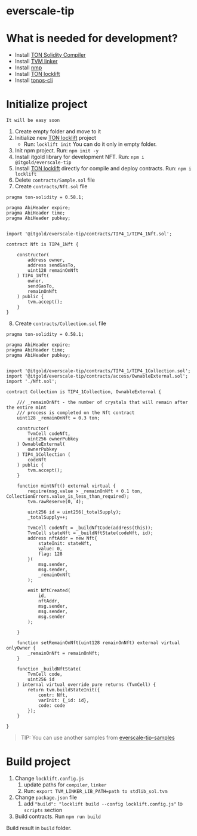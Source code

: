 # everscale-tip


# What is needed for development?

- Install [TON Solidity Compiler](https://github.com/tonlabs/TON-Solidity-Compiler.git)
- Install [TVM linker](https://github.com/tonlabs/TVM-linker/releases/tag/0.14.2)
- Install [nmp](https://www.npmjs.com/)
- Install  [TON locklift](https://github.com/broxus/ton-locklift)
- Install [tonos-cli](https://github.com/tonlabs/tonos-cli)

# Initialize project

```It will be easy soon```

1. Create empty folder and move to it
1. Initialize new [TON locklift](https://github.com/broxus/ton-locklift) project 
   - Run: ```locklift init``` You can do it only in empty folder. 
1. Init npm project. Run: ```npm init -y```
1. Install itgold library for development NFT. Run: ```npm i @itgold/everscale-tip```
1. Install [TON locklift](https://github.com/broxus/ton-locklift) directly for compile and deploy contracts. Run: ```npm i locklift```
1. Delete ```contracts/Sample.sol``` file
1. Create ```contracts/Nft.sol``` file

```
pragma ton-solidity = 0.58.1;

pragma AbiHeader expire;
pragma AbiHeader time;
pragma AbiHeader pubkey;


import '@itgold/everscale-tip/contracts/TIP4_1/TIP4_1Nft.sol';

contract Nft is TIP4_1Nft {

    constructor(
        address owner,
        address sendGasTo,
        uint128 remainOnNft
    ) TIP4_1Nft(
        owner,
        sendGasTo,
        remainOnNft
    ) public {
        tvm.accept();
    }
}
```
8. Create ```contracts/Collection.sol``` file

```
pragma ton-solidity = 0.58.1;

pragma AbiHeader expire;
pragma AbiHeader time;
pragma AbiHeader pubkey;


import '@itgold/everscale-tip/contracts/TIP4_1/TIP4_1Collection.sol';
import '@itgold/everscale-tip/contracts/access/OwnableExternal.sol';
import './Nft.sol';

contract Collection is TIP4_1Collection, OwnableExternal {

    /// _remainOnNft - the number of crystals that will remain after the entire mint 
    /// process is completed on the Nft contract
    uint128 _remainOnNft = 0.3 ton;

    constructor(
        TvmCell codeNft, 
        uint256 ownerPubkey
    ) OwnableExternal(
        ownerPubkey
    ) TIP4_1Collection (
        codeNft
    ) public {
        tvm.accept();
    }

    function mintNft() external virtual {
        require(msg.value > _remainOnNft + 0.1 ton, CollectionErrors.value_is_less_than_required);
        tvm.rawReserve(0, 4);

        uint256 id = uint256(_totalSupply);
        _totalSupply++;

        TvmCell codeNft = _buildNftCode(address(this));
        TvmCell stateNft = _buildNftState(codeNft, id);
        address nftAddr = new Nft{
            stateInit: stateNft,
            value: 0,
            flag: 128
        }(
            msg.sender,
            msg.sender,
            _remainOnNft
        ); 

        emit NftCreated(
            id, 
            nftAddr,
            msg.sender,
            msg.sender, 
            msg.sender
        );
    
    }

    function setRemainOnNft(uint128 remainOnNft) external virtual onlyOwner {
        _remainOnNft = remainOnNft;
    } 

    function _buildNftState(
        TvmCell code,
        uint256 id
    ) internal virtual override pure returns (TvmCell) {
        return tvm.buildStateInit({
            contr: Nft,
            varInit: {_id: id},
            code: code
        });
    }

}
```

> TIP: You can use another samples from [everscale-tip-samples](https://github.com/itgoldio/everscale-tip-samples/tree/main/demo)

# Build project

1. Change ```locklift.config.js```
   1. update paths for ``compiler``, ``linker`` 
   1. Run: ``export TVM_LINKER_LIB_PATH=path to stdlib_sol.tvm``
1. Change ```package.json``` file
   1. add ``"build": "locklift build --config locklift.config.js"`` to ``scripts`` section
1. Build contracts. Run ```npm run build```

Build result in ``build`` folder.
